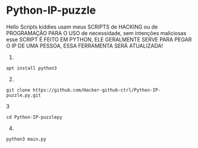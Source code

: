 # Python-IP-puzzle
Hello Scripts kiddies usam meus SCRIPTS de HACKING ou de PROGRAMAÇÃO PARA O USO de necessidade, sem intenções maliciosas
esse SCRIPT É FEITO EM PYTHON, ELE GERALMENTE SERVE PARA PEGAR O IP DE UMA PESSOA, ESSA FERRAMENTA SERÁ ATUALIZADA!

1.
```
apt install python3
```
2.
```
git clone https://github.com/Hacker-github-ctrl/Python-IP-puzzle.py.git
```
3
```
cd Python-IP-puzzlepy
```
4.
```
python3 main.py
```



